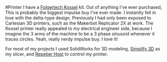 #Printer
I have a <a href="https://folgertech.com/products/folger-tech-kossel-2020-full-3d-printer-kit" target = "_blank"> Folgertech Kossel</a> kit. Out of anything I've ever purchased, This is probably the biggest impulse buy I've ever made. I instantly fell in love with the delta-type design. Previously I had only been exposed to Cartesian 3D printers, such as the Makerbot Replicator 2X at work. The Kossel printer really appealed to my electrical engineer side, because I imagine the 3 arms of the machine to be a 3 phase sinusoid whenever it traces circles. Yeah, really nerdy impulse buy. I love it!

For most of my projects I used SolidWorks for 3D modeling, <a href="https://www.simplify3d.com/" target="_blank">Simplify 3D</a> as my slicer, and <a href="https://www.repetier.com/" taget = "_blank">Repetier Host</a> to control my printer.